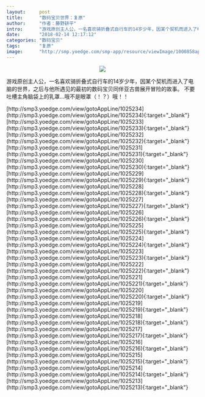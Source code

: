```yaml
---
layout:     post
title:      "数码宝贝世界：复原"
author:     "作者：藤野耕平"
intro:      "游戏原创主人公，一名喜欢骑折叠式自行车的14岁少年，因某个契机而进入了电脑的世界，之后与他所遇见的最初的数码宝贝同伴亚古兽展开冒险的故事。 不要吐槽主角脑袋上的乳罩…哦不是眼罩（！？）哦！！"
date:       "2018-02-14 12:17:12"
categories: "数码宝贝"
tags:       "复原"
image:      "http://smp.yoedge.com/smp-app/resource/viewImage/1000858appline.png"
---
```

<div style="text-align: center">
<p><img src="http://smp.yoedge.com/smp-app/resource/viewImage/1000858appline.png"/></p>
</div>
<p class="post-meta">
<span>游戏原创主人公，一名喜欢骑折叠式自行车的14岁少年，因某个契机而进入了电脑的世界，之后与他所遇见的最初的数码宝贝同伴亚古兽展开冒险的故事。 不要吐槽主角脑袋上的乳罩…哦不是眼罩（！？）哦！！</span>
</p>
[http://smp3.yoedge.com/view/gotoAppLine/1025234](http://smp3.yoedge.com/view/gotoAppLine/1025234){:target="_blank"}
[http://smp3.yoedge.com/view/gotoAppLine/1025233](http://smp3.yoedge.com/view/gotoAppLine/1025233){:target="_blank"}
[http://smp3.yoedge.com/view/gotoAppLine/1025232](http://smp3.yoedge.com/view/gotoAppLine/1025232){:target="_blank"}
[http://smp3.yoedge.com/view/gotoAppLine/1025231](http://smp3.yoedge.com/view/gotoAppLine/1025231){:target="_blank"}
[http://smp3.yoedge.com/view/gotoAppLine/1025230](http://smp3.yoedge.com/view/gotoAppLine/1025230){:target="_blank"}
[http://smp3.yoedge.com/view/gotoAppLine/1025229](http://smp3.yoedge.com/view/gotoAppLine/1025229){:target="_blank"}
[http://smp3.yoedge.com/view/gotoAppLine/1025228](http://smp3.yoedge.com/view/gotoAppLine/1025228){:target="_blank"}
[http://smp3.yoedge.com/view/gotoAppLine/1025227](http://smp3.yoedge.com/view/gotoAppLine/1025227){:target="_blank"}
[http://smp3.yoedge.com/view/gotoAppLine/1025226](http://smp3.yoedge.com/view/gotoAppLine/1025226){:target="_blank"}
[http://smp3.yoedge.com/view/gotoAppLine/1025225](http://smp3.yoedge.com/view/gotoAppLine/1025225){:target="_blank"}
[http://smp3.yoedge.com/view/gotoAppLine/1025224](http://smp3.yoedge.com/view/gotoAppLine/1025224){:target="_blank"}
[http://smp3.yoedge.com/view/gotoAppLine/1025223](http://smp3.yoedge.com/view/gotoAppLine/1025223){:target="_blank"}
[http://smp3.yoedge.com/view/gotoAppLine/1025222](http://smp3.yoedge.com/view/gotoAppLine/1025222){:target="_blank"}
[http://smp3.yoedge.com/view/gotoAppLine/1025221](http://smp3.yoedge.com/view/gotoAppLine/1025221){:target="_blank"}
[http://smp3.yoedge.com/view/gotoAppLine/1025220](http://smp3.yoedge.com/view/gotoAppLine/1025220){:target="_blank"}
[http://smp3.yoedge.com/view/gotoAppLine/1025219](http://smp3.yoedge.com/view/gotoAppLine/1025219){:target="_blank"}
[http://smp3.yoedge.com/view/gotoAppLine/1025218](http://smp3.yoedge.com/view/gotoAppLine/1025218){:target="_blank"}
[http://smp3.yoedge.com/view/gotoAppLine/1025217](http://smp3.yoedge.com/view/gotoAppLine/1025217){:target="_blank"}
[http://smp3.yoedge.com/view/gotoAppLine/1025216](http://smp3.yoedge.com/view/gotoAppLine/1025216){:target="_blank"}
[http://smp3.yoedge.com/view/gotoAppLine/1025215](http://smp3.yoedge.com/view/gotoAppLine/1025215){:target="_blank"}
[http://smp3.yoedge.com/view/gotoAppLine/1025214](http://smp3.yoedge.com/view/gotoAppLine/1025214){:target="_blank"}
[http://smp3.yoedge.com/view/gotoAppLine/1025213](http://smp3.yoedge.com/view/gotoAppLine/1025213){:target="_blank"}


